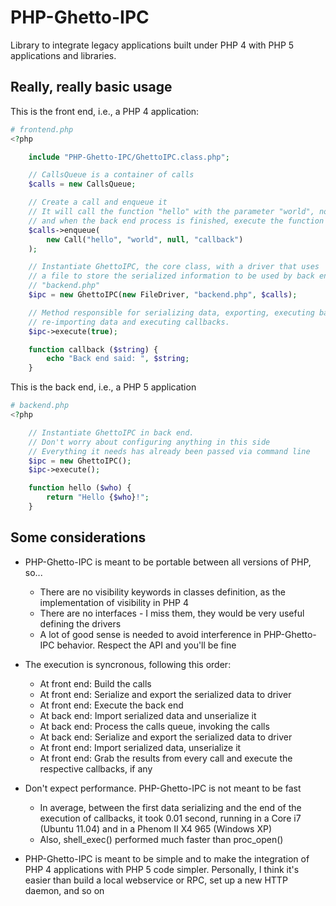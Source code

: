 # PHP-Ghetto-IPC

Library to integrate legacy applications built under PHP 4 with PHP 5 applications and libraries.

## Really, really basic usage

This is the front end, i.e., a PHP 4 application:

```php
# frontend.php
<?php

    include "PHP-Ghetto-IPC/GhettoIPC.class.php";

    // CallsQueue is a container of calls
    $calls = new CallsQueue;

    // Create a call and enqueue it
    // It will call the function "hello" with the parameter "world", no constructor parameters in back end
    // and when the back end process is finished, execute the function "callback" in front end
    $calls->enqueue(
        new Call("hello", "world", null, "callback")
    );

    // Instantiate GhettoIPC, the core class, with a driver that uses
    // a file to store the serialized information to be used by back end
    // "backend.php"
    $ipc = new GhettoIPC(new FileDriver, "backend.php", $calls);

    // Method responsible for serializing data, exporting, executing back end,
    // re-importing data and executing callbacks.
    $ipc->execute(true);

    function callback ($string) {
        echo "Back end said: ", $string;
    }
```

This is the back end, i.e., a PHP 5 application

```php
# backend.php
<?php

    // Instantiate GhettoIPC in back end.
    // Don't worry about configuring anything in this side
    // Everything it needs has already been passed via command line
    $ipc = new GhettoIPC();
    $ipc->execute();

    function hello ($who) {
        return "Hello {$who}!";
    }
```

## Some considerations
    
* PHP-Ghetto-IPC is meant to be portable between all versions of PHP, so...
    * There are no visibility keywords in classes definition, as the implementation of visibility in PHP 4
    * There are no interfaces - I miss them, they would be very useful defining the drivers
    * A lot of good sense is needed to avoid interference in PHP-Ghetto-IPC behavior. Respect the API and you'll be fine
    
* The execution is syncronous, following this order:
    * At front end: Build the calls
    * At front end: Serialize and export the serialized data to driver
    * At front end: Execute the back end
    * At back end: Import serialized data and unserialize it
    * At back end: Process the calls queue, invoking the calls
    * At back end: Serialize and export the serialized data to driver
    * At front end: Import serialized data, unserialize it
    * At front end: Grab the results from every call and execute the respective callbacks, if any
    
* Don't expect performance. PHP-Ghetto-IPC is not meant to be fast
    * In average, between the first data serializing and the end of the execution of callbacks,
    it took 0.01 second, running in a Core i7 (Ubuntu 11.04) and in a Phenom II X4 965 (Windows XP)
    - Also, shell_exec() performed much faster than proc_open()
    
* PHP-Ghetto-IPC is meant to be simple and to make the integration of PHP 4 applications with PHP 5 code simpler.
    Personally, I think it's easier than build a local webservice or RPC, set up a new HTTP daemon, and so on
    